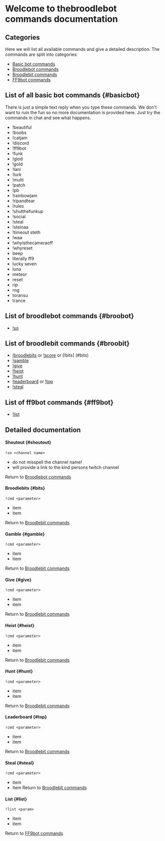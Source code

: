 # Welcome to thebroodlebot commands documentation

## Categories
Here we will list all available commands and give a detailed description.
The commands are split into categories:
* [Basic bot commands](#basicbot)
* [Broodlebot commands](#broobot)
* [Broodlebit commands](#broobit)
* [FF9bot commands](#ff9bot)

## List of all basic bot commands {#basicbot}
There is just a simple text reply when you type these commands. We don't want to ruin the fun so no more documentation is provided here. Just try the commands in chat and see what happens. 

* !beautiful
* !boobs
* !catjam
* !discord
* !ff9bot
* !funk
* !glod
* !gold
* !lani
* !lurk
* !multi
* !patch
* !pb
* !rainbowjam
* !ripandtear
* !rules
* !shutthefunkup
* !social
* !steal
* !steinaa
* !timeout steth
* !waa
* !whyisthecameraoff
* !whyreset
* beep
* literally ff9
* lucky seven
* luna
* meteor
* reset
* rip
* rng
* toransu
* trance

## List of broodlebot commands {#broobot}

* [!so](#shoutout)

## List of broodlebit commands {#broobit}
* [!broodlebits](#bits) or [!score](#bits) or [!bits] (#bits)
* [!gamble](#gamble)
* [!give](#give)
* [!heist](#heist)
* [!hunt](#hunt)
* [!leaderboard](#top) or [!top](#top)
* [!steal](#steal)

## List of ff9bot commands {#ff9bot}
* [!list](#list)

## Detailed documentation

<!--BROODLEBOT COMMANDS-->
#### Shoutout {#shoutout}

``` 
!so <channel name> 
```
* do not misspell the channel name!
* will provide a link to the kind persons twitch channel 

Return to [Broodlebot commands](#broobot)

<!--BROODLEBIT COMMANDS-->
#### Broodlebits {#bits}
```
!cmd <parameter>
```
* item
* item

Return to [Broodlebit commands](#broobit)

#### Gamble {#gamble}
```
!cmd <parameter>
```
* item
* item

Return to [Broodlebit commands](#broobit)

#### Give {#give}
```
!cmd <parameter>
```
* item
* item

Return to [Broodlebit commands](#broobit)

#### Heist {#heist}
```
!cmd <parameter>
```
* item
* item

Return to [Broodlebit commands](#broobit)

#### Hunt {#hunt}
```
!cmd <parameter>
```
* item
* item

Return to [Broodlebit commands](#broobit)

#### Leaderboard {#top}
```
!cmd <parameter>
```
* item
* item

Return to [Broodlebit commands](#broobit)

#### Steal {#steal}
```
!cmd <parameter>
```
* item
* item
Return to [Broodlebit commands](#broobit)

<!--BROODLEBIT COMMANDS-->
#### List {#list}
```
!list <param>
```
* item
* item

Return to [FF9bot commands](#ff9bot)

